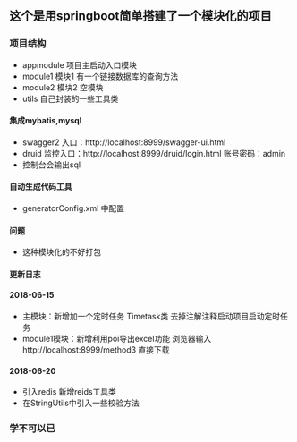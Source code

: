 ## 这个是用springboot简单搭建了一个模块化的项目 ##
### 项目结构 ###
* appmodule 项目主启动入口模块
* module1 模块1 有一个链接数据库的查询方法
* module2 模块2 空模块
* utils 自己封装的一些工具类

#### 集成mybatis,mysql ####
+ swagger2 入口：http://localhost:8999/swagger-ui.html
+ druid 监控入口：http://localhost:8999/druid/login.html 账号密码：admin
+ 控制台会输出sql

#### 自动生成代码工具 ####
+ generatorConfig.xml 中配置
#### 问题 ####
+ 这种模块化的不好打包
#### 更新日志 ####
#### 2018-06-15 ####
+ 主模块：新增加一个定时任务 Timetask类 去掉注解注释启动项目启动定时任务 
+ module1模块：新增利用poi导出excel功能 浏览器输入 http://localhost:8999/method3 直接下载 
#### 2018-06-20  ####
+ 引入redis 新增reids工具类
+ 在StringUtils中引入一些校验方法

### 学不可以已 ###
